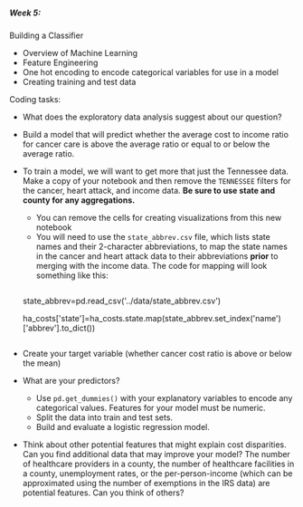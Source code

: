 ##### Week 5:
Building a Classifier
- Overview of Machine Learning
- Feature Engineering
- One hot encoding to encode categorical variables for use in a model
- Creating training and test data

Coding tasks:
 - What does the exploratory data analysis suggest about our question?
 - Build a model that will predict whether the average cost to income ratio for cancer care is above the average ratio or equal to or below the average ratio.
 - To train a model, we will want to get more that just the Tennessee data. Make a copy of your notebook and then remove the `TENNESSEE` filters for the cancer, heart attack, and income data. **Be sure to use state and county for any aggregations.** 
   - You can remove the cells for creating visualizations from this new notebook
   - You will need to use the `state_abbrev.csv` file, which lists state names and their 2-character abbreviations, to map the state names in the cancer and heart attack data to their abbreviations **prior** to merging with the income data. The code for mapping will look something like this:
      ```
   state_abbrev=pd.read_csv('../data/state_abbrev.csv')  
   
   ha_costs['state']=ha_costs.state.map(state_abbrev.set_index('name')['abbrev'].to_dict())
   ```
- Create your target variable (whether cancer cost ratio is above or below the mean)
- What are your predictors?
    - Use `pd.get_dummies()` with your explanatory variables to encode any categorical values. Features for your model must be numeric.
     - Split the data into train and test sets.
    - Build and evaluate a logistic regression model.
 - Think about other potential features that might explain cost disparities. Can you find additional data that may improve your model? The number of healthcare providers in a county, the number of healthcare facilities in a county, unemployment rates, or the per-person-income (which can be approximated using the number of exemptions in the IRS data) are potential features. Can you think of others?
 

    
